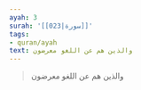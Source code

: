 ```yaml
---
ayah: 3
surah: '[[023|سورة]]'
tags:
- quran/ayah
text: والذين هم عن اللغو معرضون
---
```

> والذين هم عن اللغو معرضون
